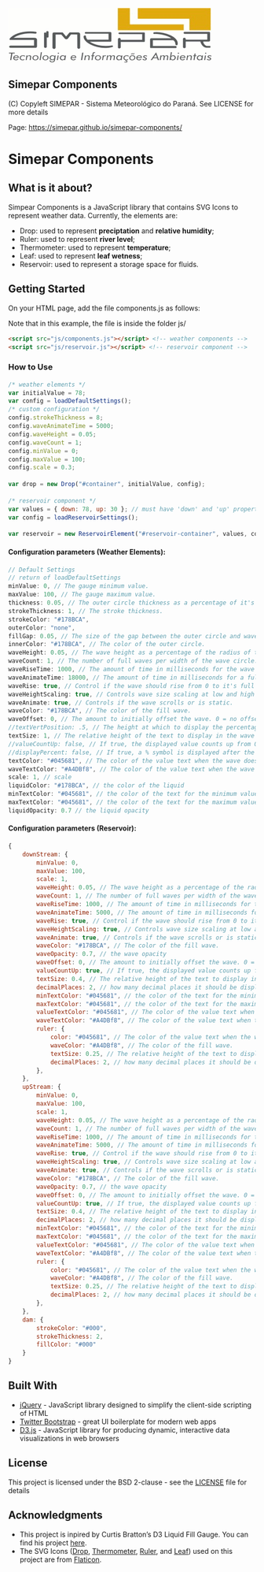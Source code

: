 ![Alt text](simepar.png)
## Simepar Components

(C) Copyleft SIMEPAR - Sistema Meteorológico do Paraná. See LICENSE for more details

Page: https://simepar.github.io/simepar-components/

# Simepar Components

## What is it about?
Simpear Components is a JavaScript library that contains SVG Icons to represent weather data. Currently, the elements are: 
- Drop: used to represent **preciptation** and **relative humidity**;
- Ruler: used to represent **river level**;
- Thermometer: used to represent **temperature**;
- Leaf: used to represent **leaf wetness**;
- Reservoir: used to represent a storage space for fluids.

## Getting Started
On your HTML page, add the file components.js as follows:

Note that in this example, the file is inside the folder js/
```html
<script src="js/components.js"></script> <!-- weather components -->
<script src="js/reservoir.js"></script> <!-- reservoir component -->
```

### How to Use

```javascript
/* weather elements */
var initialValue = 78;
var config = loadDefaultSettings();
/* custom configuration */
config.strokeThickness = 8;
config.waveAnimateTime = 5000;
config.waveHeight = 0.05;
config.waveCount = 1;
config.minValue = 0;
config.maxValue = 100;
config.scale = 0.3; 

var drop = new Drop("#container", initialValue, config);

/* reservoir component */
var values = { down: 78, up: 30 }; // must have 'down' and 'up' properties!
var config = loadReservoirSettings();

var reservoir = new ReservoirElement("#reservoir-container", values, config);
```

#### Configuration parameters (Weather Elements):
```javascript
// Default Settings
// return of loadDefaultSettings
minValue: 0, // The gauge minimum value.
maxValue: 100, // The gauge maximum value.
thickness: 0.05, // The outer circle thickness as a percentage of it's radius. 
strokeThickness: 1, // The stroke thickness.
strokeColor: "#178BCA",
outerColor: "none",
fillGap: 0.05, // The size of the gap between the outer circle and wave circle as a percentage of the outer circles radius.
innerColor: "#178BCA", // The color of the outer circle.
waveHeight: 0.05, // The wave height as a percentage of the radius of the wave circle.
waveCount: 1, // The number of full waves per width of the wave circle.
waveRiseTime: 1000, // The amount of time in milliseconds for the wave to rise from 0 to it's final height.
waveAnimateTime: 18000, // The amount of time in milliseconds for a full wave to enter the wave circle.
waveRise: true, // Control if the wave should rise from 0 to it's full height, or start at it's full height.
waveHeightScaling: true, // Controls wave size scaling at low and high fill percentages. When true, wave height reaches it's maximum at 50% fill, and minimum at 0% and 100% fill. This helps to prevent the wave from making the wave circle from appear totally full or empty when near it's minimum or maximum fill.
waveAnimate: true, // Controls if the wave scrolls or is static.
waveColor: "#178BCA", // The color of the fill wave.
waveOffset: 0, // The amount to initially offset the wave. 0 = no offset. 1 = offset of one full wave.
//textVertPosition: .5, // The height at which to display the percentage text withing the wave circle. 0 = bottom, 1 = top.
textSize: 1, // The relative height of the text to display in the wave circle. 1 = 50%
//valueCountUp: false, // If true, the displayed value counts up from 0 to it's final value upon loading. If false, the final value is displayed.
//displayPercent: false, // If true, a % symbol is displayed after the value.
textColor: "#045681", // The color of the value text when the wave does not overlap it.
waveTextColor: "#A4DBf8", // The color of the value text when the wave overlaps it.
scale: 1, // scale
liquidColor: "#178BCA", // the color of the liquid
minTextColor: "#045681", // the color of the text for the minimum value
maxTextColor: "#045681", // the color of the text for the maximum value
liquidOpacity: 0.7 // the liquid opacity
```

#### Configuration parameters (Reservoir):
```javascript
{
    downStream: {
        minValue: 0,
        maxValue: 100,
        scale: 1,
        waveHeight: 0.05, // The wave height as a percentage of the radius of the wave circle.
        waveCount: 1, // The number of full waves per width of the wave circle.
        waveRiseTime: 1000, // The amount of time in milliseconds for the wave to rise from 0 to it's final height.
        waveAnimateTime: 5000, // The amount of time in milliseconds for a full wave to enter the wave circle.
        waveRise: true, // Control if the wave should rise from 0 to it's full height, or start at it's full height.
        waveHeightScaling: true, // Controls wave size scaling at low and high fill percentages. When true, wave height reaches it's maximum at 50% fill, and minimum at 0% and 100% fill. This helps to prevent the wave from making the wave circle from appear totally full or empty when near it's minimum or maximum fill.
        waveAnimate: true, // Controls if the wave scrolls or is static.
        waveColor: "#178BCA", // The color of the fill wave.
        waveOpacity: 0.7, // the wave opacity
        waveOffset: 0, // The amount to initially offset the wave. 0 = no offset. 1 = offset of one full wave.
        valueCountUp: true, // If true, the displayed value counts up from 0 to it's final value upon loading. If false, the final value is displayed.
        textSize: 0.4, // The relative height of the text to display in the wave circle. 1 = 50%
        decimalPlaces: 2, // how many decimal places it should be displayed
        minTextColor: "#045681", // the color of the text for the minimum value
        maxTextColor: "#045681", // the color of the text for the maximum value
        valueTextColor: "#045681", // The color of the value text when the wave does not overlap it.
        waveTextColor: "#A4DBf8", // The color of the value text when the wave overlaps it.
        ruler: {
            color: "#045681", // The color of the value text when the wave does not overlap it.
            waveColor: "#A4DBf8", // The color of the fill wave.
            textSize: 0.25, // The relative height of the text to display in the wave circle. 1 = 50%
            decimalPlaces: 2, // how many decimal places it should be displayed
        },
    },
    upStream: {
        minValue: 0,
        maxValue: 100,
        scale: 1,
        waveHeight: 0.05, // The wave height as a percentage of the radius of the wave circle.
        waveCount: 1, // The number of full waves per width of the wave circle.
        waveRiseTime: 1000, // The amount of time in milliseconds for the wave to rise from 0 to it's final height.
        waveAnimateTime: 5000, // The amount of time in milliseconds for a full wave to enter the wave circle.
        waveRise: true, // Control if the wave should rise from 0 to it's full height, or start at it's full height.
        waveHeightScaling: true, // Controls wave size scaling at low and high fill percentages. When true, wave height reaches it's maximum at 50% fill, and minimum at 0% and 100% fill. This helps to prevent the wave from making the wave circle from appear totally full or empty when near it's minimum or maximum fill.
        waveAnimate: true, // Controls if the wave scrolls or is static.
        waveColor: "#178BCA", // The color of the fill wave.
        waveOpacity: 0.7, // the wave opacity
        waveOffset: 0, // The amount to initially offset the wave. 0 = no offset. 1 = offset of one full wave.
        valueCountUp: true, // If true, the displayed value counts up from 0 to it's final value upon loading. If false, the final value is displayed.
        textSize: 0.4, // The relative height of the text to display in the wave circle. 1 = 50%
        decimalPlaces: 2, // how many decimal places it should be displayed
        minTextColor: "#045681", // the color of the text for the minimum value
        maxTextColor: "#045681", // the color of the text for the maximum value
        valueTextColor: "#045681", // The color of the value text when the wave does not overlap it.
        waveTextColor: "#A4DBf8", // The color of the value text when the wave overlaps it.
        ruler: {
            color: "#045681", // The color of the value text when the wave does not overlap it.
            waveColor: "#A4DBf8", // The color of the fill wave.
            textSize: 0.25, // The relative height of the text to display in the wave circle. 1 = 50%
            decimalPlaces: 2, // how many decimal places it should be displayed
        },
    },
    dam: {
        strokeColor: "#000",
        strokeThickness: 2,
        fillColor: "#000"
    }
}
```

## Built With

* [jQuery] - JavaScript library designed to simplify the client-side scripting of HTML
* [Twitter Bootstrap] - great UI boilerplate for modern web apps
* [D3.js] - JavaScript library for producing dynamic, interactive data visualizations in web browsers

## License
This project is licensed under the BSD 2-clause - see the [LICENSE] file for details

## Acknowledgments
* This project is inpired by Curtis Bratton’s D3 Liquid Fill Gauge. You can find his project [here].
* The SVG Icons ([Drop], [Thermometer], [Ruler], and [Leaf]) used on this project are from [Flaticon]. 

[Twitter Bootstrap]: <http://twitter.github.com/bootstrap/>
[D3.js]: <https://d3js.org/>
[jQuery]: <http://jquery.com>
[LICENSE]: <https://github.com/simepar/Simepar-Components/blob/master/LICENSE>
[here]: <http://bl.ocks.org/brattonc/5e5ce9beee483220e2f6>
[Flaticon]: <http://flaticon.es>
[Drop]: <http://www.flaticon.es/icono-gratis/gota-solitaria_74702#term=drop&page=3&position=94>
[Thermometer]: <http://www.flaticon.es/icono-gratis/temperature_136750#term=thermometer&page=1&position=14>
[Ruler]: <http://www.flaticon.es/icono-gratis/measuring-tape_123448#term=ruler&page=1&position=75>
[Leaf]: <http://www.flaticon.es/icono-gratis/hoja-de-jardin_16335#term=leaf&page=4&position=36>